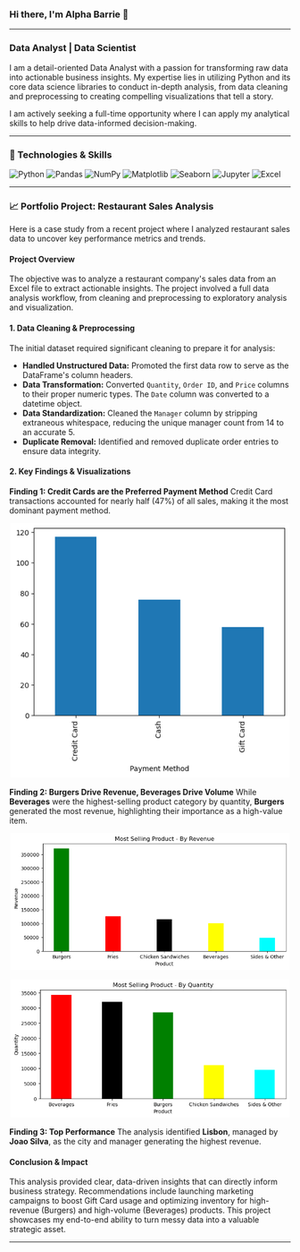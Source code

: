 ### Hi there, I'm Alpha Barrie 👋

---

### Data Analyst | Data Scientist

I am a detail-oriented Data Analyst with a passion for transforming raw data into actionable business insights. My expertise lies in utilizing Python and its core data science libraries to conduct in-depth analysis, from data cleaning and preprocessing to creating compelling visualizations that tell a story.

I am actively seeking a full-time opportunity where I can apply my analytical skills to help drive data-informed decision-making.

---

### 🔧 Technologies & Skills

![Python](https://img.shields.io/badge/Python-3776AB?style=for-the-badge&logo=python&logoColor=white)
![Pandas](https://img.shields.io/badge/Pandas-150458?style=for-the-badge&logo=pandas&logoColor=white)
![NumPy](https://img.shields.io/badge/NumPy-013243?style=for-the-badge&logo=numpy&logoColor=white)
![Matplotlib](https://img.shields.io/badge/Matplotlib-000000?style=for-the-badge&logo=matplotlib&logoColor=white)
![Seaborn](https://img.shields.io/badge/Seaborn-3776AB?style=for-the-badge&logo=seaborn&logoColor=white)
![Jupyter](https://img.shields.io/badge/Jupyter-F37626?style=for-the-badge&logo=jupyter&logoColor=white)
![Excel](https://img.shields.io/badge/Microsoft_Excel-217346?style=for-the-badge&logo=microsoft-excel&logoColor=white)

---

### 📈 Portfolio Project: Restaurant Sales Analysis

Here is a case study from a recent project where I analyzed restaurant sales data to uncover key performance metrics and trends.

#### **Project Overview**
The objective was to analyze a restaurant company's sales data from an Excel file to extract actionable insights. The project involved a full data analysis workflow, from cleaning and preprocessing to exploratory analysis and visualization.

#### **1. Data Cleaning & Preprocessing**
The initial dataset required significant cleaning to prepare it for analysis:
* **Handled Unstructured Data:** Promoted the first data row to serve as the DataFrame's column headers.
* **Data Transformation:** Converted `Quantity`, `Order ID`, and `Price` columns to their proper numeric types. The `Date` column was converted to a datetime object.
* **Data Standardization:** Cleaned the `Manager` column by stripping extraneous whitespace, reducing the unique manager count from 14 to an accurate 5.
* **Duplicate Removal:** Identified and removed duplicate order entries to ensure data integrity.

#### **2. Key Findings & Visualizations**

**Finding 1: Credit Cards are the Preferred Payment Method**
Credit Card transactions accounted for nearly half (47%) of all sales, making it the most dominant payment method.

<p align="center">
  <img src="https://github.com/Barrie20/Sales-Data-Analysis-Alpha/blob/main/image.png" width="500">
</p>


**Finding 2: Burgers Drive Revenue, Beverages Drive Volume**
While **Beverages** were the highest-selling product category by quantity, **Burgers** generated the most revenue, highlighting their importance as a high-value item.

<p align="center">
  <img src="https://github.com/Barrie20/Sales-Data-Analysis-Alpha/blob/main/outputBu1.png" width="500">
</p>



<p align="center">
  <img src="https://github.com/Barrie20/Sales-Data-Analysis-Alpha/blob/main/outputbur2.png" width="500">
</p>



**Finding 3: Top Performance**
The analysis identified **Lisbon**, managed by **Joao Silva**, as the city and manager generating the highest revenue.

#### **Conclusion & Impact**
This analysis provided clear, data-driven insights that can directly inform business strategy. Recommendations include launching marketing campaigns to boost Gift Card usage and optimizing inventory for high-revenue (Burgers) and high-volume (Beverages) products. This project showcases my end-to-end ability to turn messy data into a valuable strategic asset.

---
